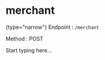 # merchant

<include from="Snippets-AuthAPI.md" element-id="snippet-header" />

{type="narrow"}
Endpoint
: ```/merchant```

Method
: POST

Start typing here...
